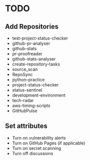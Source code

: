 # TODO

## Add Repositories

- test-project-status-checker
- github-pr-analyser
- github-stats
- pr-proofreader
- github-stats-analyser
- create-repository-tasks
- source_scan
- RepoSync
- python-practice
- project-status-checker
- status-sentinel
- development-environment
- tech-radar
- aws-timing-scripts
- GitHubPulse

## Set attributes

- Turn on vulnerability alerts
- Turn on GitHub Pages (if applicable)
- Turn on secret scanning
- Turn off discussions
